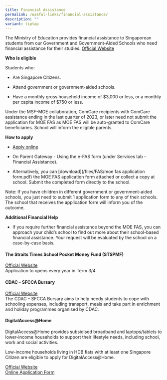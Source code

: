 ```yaml
---
title: Financial Assistance
permalink: /useful-links/financial-assistance/
description: ""
variant: tiptap
---
```

<p>The Ministry of Education provides financial assistance to Singaporean students from our Government and Government-Aided Schools who need financial assistance for their studies. <a href="https://www.moe.gov.sg/financial-matters/financial-assistance" rel="noopener noreferrer nofollow" target="_blank">Official Website</a> <br></p><p><strong>Who is eligible</strong></p><p>Students who:</p><ul data-tight="true" class="tight"><li><p>Are Singapore Citizens.</p></li><li><p>Attend government or government-aided schools.</p></li><li><p>Have a monthly gross household income of $3,000 or less, or a monthly per capita income of $750 or less.</p></li></ul><p>Under the MSF-MOE collaboration, ComCare recipients with ComCare assistance ending in the last quarter of 2023, or later need not submit the application for MOE FAS as MOE FAS will be auto-granted to ComCare beneficiaries. School will inform the eligible parents.</p><p><strong>How to apply</strong></p><ul data-tight="true" class="tight"><li><p><a href="https://go.gov.sg/moe-efas" rel="noopener noreferrer nofollow" target="_blank">Apply online</a></p></li><li><p>On Parent Gateway - Using the e-FAS form (under Services tab – Financial Assistance).</p></li><li><p>Alternatively, you can [download](/files/FAS/moe fas application form.pdf) the MOE FAS application form attached or collect a copy at school. Submit the completed form directly to the school.</p></li></ul><p>Note: If you have children in different government or government-aided schools, you just need to submit 1 application form to any of their schools. The school that receives the application form will inform you of the outcome.</p><p><strong>Additional Financial Help</strong></p><ul data-tight="true" class="tight"><li><p>If you require further financial assistance beyond the MOE FAS, you can approach your child’s school to find out more about their school-based financial assistance. Your request will be evaluated by the school on a case-by-case basis.</p></li></ul><h4>The Straits Times School Pocket Money Fund (STSPMF)</h4><p><a href="https://www.spmf.org.sg/" rel="noopener noreferrer nofollow" target="_blank">Official Website</a><br>Application to opens every year in Term 3/4</p><h4>CDAC – SFCCA Bursary</h4><p><a href="https://www.cdac.org.sg/developing-students/assistance-support/cdac-sfcca-bursary/" rel="noopener noreferrer nofollow" target="_blank">Official Website</a> <br>The CDAC – SFCCA Bursary aims to help needy students to cope with schooling expenses, including transport, meals and take part in enrichment and holiday programmes organised by CDAC.</p><h4>DigitalAccess@Home</h4><p>DigitalAccess@Home provides subsidised broadband and laptops/tablets to lower-income households to support their lifestyle needs, including school, work and social activities.</p><p>Low-income households living in HDB flats with at least one Singapore Citizen are eligible to apply for DigitalAccess@Home.</p><p><a href="https://www.imda.gov.sg/how-we-can-help/digital-access-at-home" rel="noopener noreferrer nofollow" target="_blank">Official Website</a> <br><a href="https://eservice.imda.gov.sg/das/singpasslogin?strParam=login%C2%ACprotected=true" rel="noopener noreferrer nofollow" target="_blank">Online Application Form</a></p>